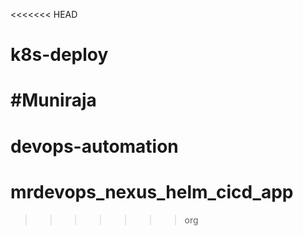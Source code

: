 <<<<<<< HEAD
# k8s-deploy
#Muniraja
=======
# devops-automation
# mrdevops_nexus_helm_cicd_app
>>>>>>> org
